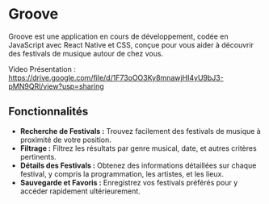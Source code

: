 # Groove

Groove est une application en cours de développement, codée en JavaScript avec React Native et CSS, conçue pour vous aider à découvrir des festivals de musique autour de chez vous.

Video Présentation : https://drive.google.com/file/d/1F73oOO3Ky8mnawjHI4yU9bJ3-pMN9QRl/view?usp=sharing

## Fonctionnalités

- **Recherche de Festivals :** Trouvez facilement des festivals de musique à proximité de votre position.
- **Filtrage :** Filtrez les résultats par genre musical, date, et autres critères pertinents.
- **Détails des Festivals :** Obtenez des informations détaillées sur chaque festival, y compris la programmation, les artistes, et les lieux.
- **Sauvegarde et Favoris :** Enregistrez vos festivals préférés pour y accéder rapidement ultérieurement.



